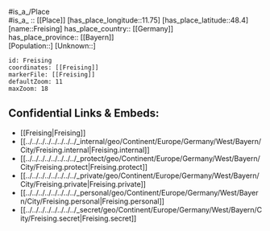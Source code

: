 ﻿---
location: [48.4,11.75] 
mapzoom: [7,12] 
mapmarker: city 
type: City
tags:
- geo/City


SpocWebEntityId: 30260
isDeleted: false
confidential: public

---
#is_a_/Place  
#is_a_ :: [[Place]] 
[has_place_longitude::11.75] 
[has_place_latitude::48.4] 
[name::Freising] 
has_place_country:: [[Germany]]  
has_place_province:: [[Bayern]]  
[Population::] 
[Unknown::] 


```leaflet
id: Freising
coordinates: [[Freising]] 
markerFile: [[Freising]] 
defaultZoom: 11 
maxZoom: 18
```


## Confidential Links & Embeds: 
- [[Freising|Freising]]  
- [[../../../../../../../../_internal/geo/Continent/Europe/Germany/West/Bayern/City/Freising.internal|Freising.internal]] 
- [[../../../../../../../../_protect/geo/Continent/Europe/Germany/West/Bayern/City/Freising.protect|Freising.protect]] 
- [[../../../../../../../../_private/geo/Continent/Europe/Germany/West/Bayern/City/Freising.private|Freising.private]] 
- [[../../../../../../../../_personal/geo/Continent/Europe/Germany/West/Bayern/City/Freising.personal|Freising.personal]] 
- [[../../../../../../../../_secret/geo/Continent/Europe/Germany/West/Bayern/City/Freising.secret|Freising.secret]] 
